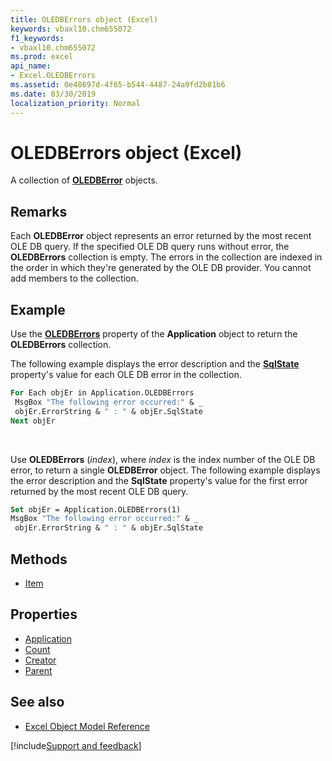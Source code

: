 ```yaml
---
title: OLEDBErrors object (Excel)
keywords: vbaxl10.chm655072
f1_keywords:
- vbaxl10.chm655072
ms.prod: excel
api_name:
- Excel.OLEDBErrors
ms.assetid: 0e48697d-4f65-b544-4487-24a9fd2b81b6
ms.date: 03/30/2019
localization_priority: Normal
---
```



# OLEDBErrors object (Excel)

A collection of **[OLEDBError](Excel.OLEDBError.md)** objects.


## Remarks

Each **OLEDBError** object represents an error returned by the most recent OLE DB query. If the specified OLE DB query runs without error, the **OLEDBErrors** collection is empty. The errors in the collection are indexed in the order in which they're generated by the OLE DB provider. You cannot add members to the collection.


## Example

Use the **[OLEDBErrors](Excel.Application.OLEDBErrors.md)** property of the **Application** object to return the **OLEDBErrors** collection. 

The following example displays the error description and the **[SqlState](Excel.OLEDBError.SqlState.md)** property's value for each OLE DB error in the collection.

```vb
For Each objEr in Application.OLEDBErrors 
 MsgBox "The following error occurred:" & _ 
 objEr.ErrorString & " : " & objEr.SqlState 
Next objEr
```

<br/>

Use **OLEDBErrors** (_index_), where _index_ is the index number of the OLE DB error, to return a single **OLEDBError** object. The following example displays the error description and the **SqlState** property's value for the first error returned by the most recent OLE DB query.

```vb
Set objEr = Application.OLEDBErrors(1) 
MsgBox "The following error occurred:" & _ 
 objEr.ErrorString & " : " & objEr.SqlState
```

## Methods

- [Item](Excel.OLEDBErrors.Item.md)

## Properties

- [Application](Excel.OledbErrors.Application.md)
- [Count](Excel.OLEDBErrors.Count.md)
- [Creator](Excel.OledbErrors.Creator.md)
- [Parent](Excel.OledbErrors.Parent.md)


## See also

- [Excel Object Model Reference](overview/Excel/object-model.md)

[!include[Support and feedback](~/includes/feedback-boilerplate.md)]
